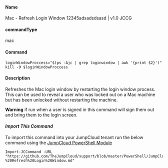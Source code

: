#### Name

Mac - Refresh Login Window  12345adsadsdsasd |  v1.0 JCCG

#### commandType

mac

#### Command

```
loginWindowProccess="$(ps -Ajc | grep loginwindow | awk '{print $2}')"
kill -9 $loginWindowProccess
```

#### Description

Refreshes the Mac login window by restarting the login window process. This can be used to reveal a user who was locked out on a Mac machine but has been unlocked without restarting the machine.

**Warning** if run when a user is signed in this command will sign them out and bring them to the login screen.

#### *Import This Command*

To import this command into your JumpCloud tenant run the below command using the [JumpCloud PowerShell Module](https://github.com/TheJumpCloud/support/wiki/Installing-the-JumpCloud-PowerShell-Module)

```
Import-JCCommand -URL "https://github.com/TheJumpCloud/support/blob/master/PowerShell/JumpCloud%20Commands%20Gallery/Mac%20Commands/Mac%20-%20Refresh%20Login%20Window.md"
```
